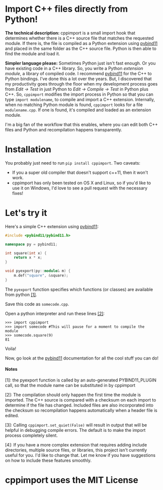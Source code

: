 # Import C++ files directly from Python!

**The technical description:** cppimport is a small import hook that determines whether there is a C++ source file that matches the requested module. If there is, the file is compiled as a Python extension using [pybind11](https://github.com/pybind/pybind11) and placed in the same folder as the C++ source file. Python is then able to find the module and load it. 

**Simpler language please:** Sometimes Python just isn't fast enough. Or you have existing code in a C++ library. So, you write a Python *extension module*, a library of compiled code. I recommend [pybind11](https://github.com/pybind/pybind11) for the C++ to Python bindings. I've done this a lot over the years. But, I discovered that my productivity goes through the floor when my development process goes from *Edit -> Test* in just Python to *Edit -> Compile -> Test* in Python plus C++. So, `cppimport` modifies the import process in Python so that you can type `import modulename`, to compile and import a C++ extension. Internally, when no matching Python module is found, `cppimport` looks for a file `modulename.cpp`. If one is found, it's compiled and loaded as an extension module.

I'm a big fan of the workflow that this enables, where you can edit both C++ files and Python and recompilation happens transparently.

# Installation
You probably just need to run `pip install cppimport`. 
Two caveats:
* If you a super old compiler that doesn't support c++11, then it won't work. 
* cppimport has only been tested on OS X and Linux, so if you'd like to use it on Windows, I'd love to see a pull request with the necessary fixes!

# Let's try it
Here's a simple C++ extension using [pybind11](https://github.com/pybind/pybind11):
```c++
#include <pybind11/pybind11.h>

namespace py = pybind11;

int square(int x) {
    return x * x;
}

void pyexport(py::module& m) {
    m.def("square", &square);
}
```
The `pyexport` function specifies which functions (or classes) are available from python [\[1\]](#notes).

Save this code as `somecode.cpp`.

Open a python interpreter and run these lines [\[2\]](#notes):
```
>>> import cppimport
>>> import somecode #This will pause for a moment to compile the module
>>> somecode.square(9)
81
```

Voila! 

Now, go look at the [pybind11](https://github.com/pybind/pybind11) documentation for all the cool stuff you can do!

#### Notes
[1]: the pyexport function is called by an auto-generated PYBIND11_PLUGIN call, so that the module name can be substituted in by cppimport

[2]: The compilation should only happen the first time the module is imported. The C++ source is compared with a checksum on each import to determine if the file has changed. Included files are also incorporated into the checksum so recompilation happens automatically when a header file is edited.

[3]: Calling `cppimport.set_quiet(False)` will result in output that will be helpful in debugging compile errors. The default is to make the import process completely silent.

[4]: If you have a more complex extension that requires adding include directories, multiple source files, or libraries, this project isn't currently useful for you. I'd like to change that. Let me know if you have suggestions on how to include these features smoothly.

# cppimport uses the MIT License

